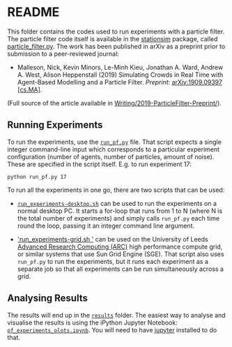 # README

This folder contains the codes used to run experiments with a particle filter. The particle filter code itself is available in the [stationsim](../../stationsim) package, called [particle_filter.py](../../stationsim/particle_filter.py). The work has been published in arXiv as a preprint prior to submission to a peer-reviewed journal:

 - Malleson, Nick, Kevin Minors, Le-Minh Kieu, Jonathan A. Ward, Andrew A. West, Alison Heppenstall
(2019) Simulating Crowds in Real Time with Agent-Based Modelling and a Particle Filter. _Preprint_:
[arXiv:1909.09397 [cs.MA]](https://arxiv.org/abs/1909.09397).

(Full source of the article available in [Writing/2019-ParticleFilter-Preprint/](../../Writing/2019-ParticleFilter-Preprint/)).


## Running Experiments

To run the experiments, use the [`run_pf.py`](./run_pf.py) file. That script expects a single integer command-line input which corresponds to a particular experiment configuration (number of agents, number of particles, amount of noise). These are specified in the script itself. E.g. to run experiment 17:

```
python run_pf.py 17
```

To run all the experiments in one go, there are two scripts that can be used:

 -  [`run_experiments-desktop.sh`](./run_experiments-desktop.sh) can be used to run the experiments on a normal desktop PC. It starts a for-loop that runs from 1 to N (where N is the total number of experiments) and simply calls `run_pf.py` each time round the loop, passing it an integer command line argument.

 -  ['run_experiments-grid.sh '](./run_experiments-grid.sh ) can be used on the University of Leeds [Advanced Research Computing (ARC)](https://arc.leeds.ac.uk/) high performance compute grid, or similar systems that use Sun Grid Engine (SGE). That script also uses `run_pf.py` to run the experiments, but it runs each experiment as a separate job so that all experiments can be run simultaneously across a grid.


## Analysing Results

The results will end up in the [`results`](./results) folder. The easiest way to analyse and visualise the results is using the iPython Jupyter Notebook: [`pf_experiments_plots.ipynb`](pf_experiments_plots.ipynb). You will need to have [jupyter](https://jupyter.org/) installed to do that.
